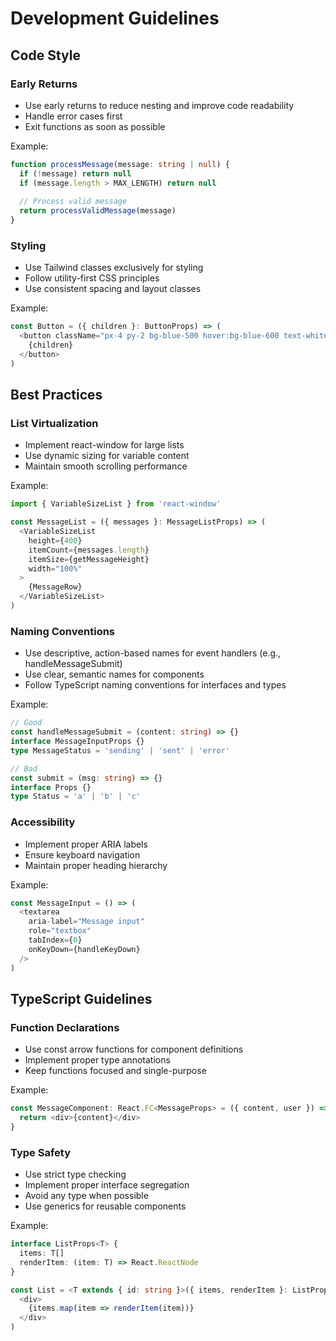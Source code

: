 # Development Guidelines

## Code Style

### Early Returns
- Use early returns to reduce nesting and improve code readability
- Handle error cases first
- Exit functions as soon as possible

Example:
```typescript
function processMessage(message: string | null) {
  if (!message) return null
  if (message.length > MAX_LENGTH) return null
  
  // Process valid message
  return processValidMessage(message)
}
```

### Styling
- Use Tailwind classes exclusively for styling
- Follow utility-first CSS principles
- Use consistent spacing and layout classes

Example:
```typescript
const Button = ({ children }: ButtonProps) => (
  <button className="px-4 py-2 bg-blue-500 hover:bg-blue-600 text-white rounded-md">
    {children}
  </button>
)
```

## Best Practices

### List Virtualization
- Implement react-window for large lists
- Use dynamic sizing for variable content
- Maintain smooth scrolling performance

Example:
```typescript
import { VariableSizeList } from 'react-window'

const MessageList = ({ messages }: MessageListProps) => (
  <VariableSizeList
    height={400}
    itemCount={messages.length}
    itemSize={getMessageHeight}
    width="100%"
  >
    {MessageRow}
  </VariableSizeList>
)
```

### Naming Conventions
- Use descriptive, action-based names for event handlers (e.g., handleMessageSubmit)
- Use clear, semantic names for components
- Follow TypeScript naming conventions for interfaces and types

Example:
```typescript
// Good
const handleMessageSubmit = (content: string) => {}
interface MessageInputProps {}
type MessageStatus = 'sending' | 'sent' | 'error'

// Bad
const submit = (msg: string) => {}
interface Props {}
type Status = 'a' | 'b' | 'c'
```

### Accessibility
- Implement proper ARIA labels
- Ensure keyboard navigation
- Maintain proper heading hierarchy

Example:
```typescript
const MessageInput = () => (
  <textarea
    aria-label="Message input"
    role="textbox"
    tabIndex={0}
    onKeyDown={handleKeyDown}
  />
)
```

## TypeScript Guidelines

### Function Declarations
- Use const arrow functions for component definitions
- Implement proper type annotations
- Keep functions focused and single-purpose

Example:
```typescript
const MessageComponent: React.FC<MessageProps> = ({ content, user }) => {
  return <div>{content}</div>
}
```

### Type Safety
- Use strict type checking
- Implement proper interface segregation
- Avoid any type when possible
- Use generics for reusable components

Example:
```typescript
interface ListProps<T> {
  items: T[]
  renderItem: (item: T) => React.ReactNode
}

const List = <T extends { id: string }>({ items, renderItem }: ListProps<T>) => (
  <div>
    {items.map(item => renderItem(item))}
  </div>
)
``` 